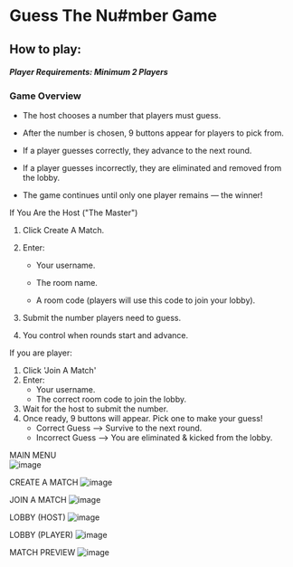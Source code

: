 # Guess The Nu#mber Game

## How to play: 

##### Player Requirements: Minimum 2 Players

### Game Overview

- The host chooses a number that players must guess.

- After the number is chosen, 9 buttons appear for players to pick from.

- If a player guesses correctly, they advance to the next round.

- If a player guesses incorrectly, they are eliminated and removed from the lobby.

- The game continues until only one player remains — the winner!


If You Are the Host ("The Master")
  1. Click Create A Match.
  2. Enter:
     
     - Your username.

     - The room name.

     - A room code (players will use this code to join your lobby).

  3. Submit the number players need to guess.

  4. You control when rounds start and advance.
    
If you are player:
  1. Click 'Join A Match'
  2.  Enter:
       - Your username.
       - The correct room code to join the lobby.
  3. Wait for the host to submit the number.
  4. Once ready, 9 buttons will appear. Pick one to make your guess!
      - Correct Guess --> Survive to the next round.
      - Incorrect Guess --> You are eliminated & kicked from the lobby. 



MAIN MENU    
![image](https://github.com/user-attachments/assets/7043ee10-b85a-470b-af4d-0e86d4d4625e)


CREATE A MATCH
![image](https://github.com/user-attachments/assets/bcd452c8-af2c-40dd-9fe3-b3a467611e4c)


JOIN A MATCH 
![image](https://github.com/user-attachments/assets/9c2f36d2-a0b7-4cfa-9643-b895808e5509)


LOBBY (HOST)
![image](https://github.com/user-attachments/assets/06ff8433-13ea-4837-9fb3-c300e8dfe24a)


LOBBY (PLAYER)
![image](https://github.com/user-attachments/assets/0113dbb0-ed07-44de-9824-47dc89f56af2)

MATCH PREVIEW
![image](https://github.com/user-attachments/assets/1fcc9278-873b-4cc1-a35d-3550a1af48cd)



